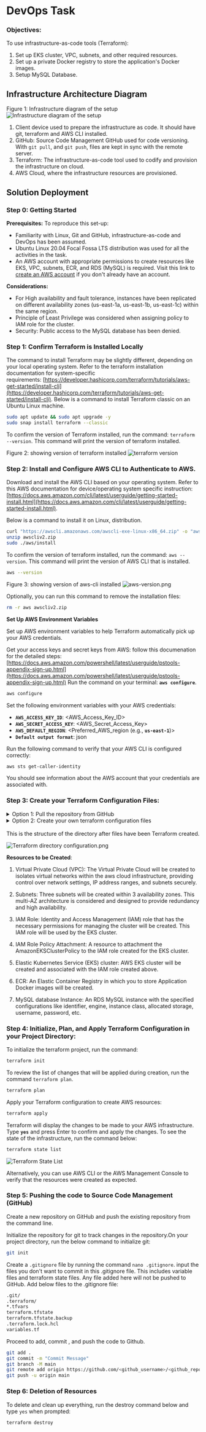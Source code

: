 # DevOps Task

### Objectives:

To use infrastructure-as-code tools (Terraform):

1. Set up EKS cluster, VPC, subnets, and other required resources.
2. Set up a private Docker registry to store the application's Docker images.
3. Setup MySQL Database.

## Infrastructure Architecture Diagram

Figure 1: Infrastructure diagram of the setup
![Infrastructure diagram of the setup](./assets/infra.png)

1. Client device used to prepare the infrastructure as code. It should have git, terraform and AWS CLI installed.
2. GitHub: Source Code Management GitHub used for code versioning. With `git pull`, and `git push`, files are kept in sync with the remote server.
3. Terraform: The infrastructure-as-code tool used to codify and provision the infrastructure on cloud.
4. AWS Cloud, where the infrastructure resources are provisioned.

## Solution Deployment

### Step 0: Getting Started

**Prerequisites:**
To reproduce this set-up:

- Familiarity with Linux, Git and GitHub, infrastructure-as-code and DevOps has been assumed.
- Ubuntu Linux 20.04 Focal Fossa LTS distribution was used for all the activities in the task.
- An AWS account with appropriate permissions to create resources like EKS, VPC, subnets, ECR, and RDS (MySQL) is required. Visit this link to [create an AWS account](https://docs.aws.amazon.com/accounts/latest/reference/manage-acct-creating.html) if you don't already have an account.

**Considerations:**

- For High availability and fault tolerance, instances have been replicated on different availability zones (us-east-1a, us-east-1b, us-east-1c) within the same region.
- Principle of Least Privilege was considered when assigning policy to IAM role for the cluster.
- Security: Public access to the MySQL database has been denied.

### Step 1: Confirm Terraform is Installed Locally

The command to install Terraform may be slightly different, depending on your local operating system. Refer to the terraform installation documentation for system-specific requirements: [https://developer.hashicorp.com/terraform/tutorials/aws-get-started/install-cli](https://developer.hashicorp.com/terraform/tutorials/aws-get-started/install-cli).
Below is a command to install Terraform classic on an Ubuntu Linux machine.

```bash
sudo apt update && sudo apt upgrade -y
sudo snap install terraform --classic
```

To confirm the version of Terraform installed, run the command: `terraform --version`. This command will print the version of terraform installed.

Figure 2: showing version of terraform installed
![terraform version](./assets/terraform_version.png)

### Step 2: Install and Configure AWS CLI to Authenticate to AWS.

Download and install the AWS CLI based on your operating system. Refer to this AWS documentation for device/operating system specific instruction: [https://docs.aws.amazon.com/cli/latest/userguide/getting-started-install.html](https://docs.aws.amazon.com/cli/latest/userguide/getting-started-install.html).

Below is a command to install it on Linux, distribution.

```bash
curl "https://awscli.amazonaws.com/awscli-exe-linux-x86_64.zip" -o "awscliv2.zip"
unzip awscliv2.zip
sudo ./aws/install
```

To confirm the version of terraform installed, run the command: `aws --version`. This command will print the version of AWS CLI that is installed.

```bash
aws --version
```

Figure 3: showing version of aws-cli installed
![aws-version.png](./assets/aws_version.png)

Optionally, you can run this command to remove the installation files:

```bash
rm -r aws awscliv2.zip
```

**Set Up AWS Environment Variables**

Set up AWS environment variables to help Terraform automatically pick up your AWS credentials.

Get your access keys and secret keys from AWS: follow this documenation for the detailed steps: [https://docs.aws.amazon.com/powershell/latest/userguide/pstools-appendix-sign-up.html](https://docs.aws.amazon.com/powershell/latest/userguide/pstools-appendix-sign-up.html)
Run the command on your terminal: **`aws configure`**.

```bash
aws configure
```

Set the following environment variables with your AWS credentials:

- **`AWS_ACCESS_KEY_ID`**: <AWS_Access_Key_ID>
- **`AWS_SECRET_ACCESS_KEY`**: <AWS_Secret_Access_Key>
- **`AWS_DEFAULT_REGION`**: <Preferred_AWS_region (e.g., **`us-east-1`**)>
- **`Default output format`**: json

Run the following command to verify that your AWS CLI is configured correctly:

```bash
aws sts get-caller-identity
```

You should see information about the AWS account that your credentials are associated with.

### Step 3: Create your Terraform Configuration Files:

<details>
<summary>Option 1: Pull the repository from GitHub</summary>
<br>
  
Clone the Terraform repository from GitHub to your client device and change directory `cd` into this repository:
  
```bash
git clone https://github.com/paschalogu/Terraform.git
cd Terraform
```
</details>

<details>
<summary>Option 2: Create your own terraform configuration files</summary>
<br>
Make a Repository on your local device to hold Terraform codes, and change directory to this newly created repository.

```bash
mkdir Terraform && cd Terraform
```

The `mkdir` command creates the directory, and the `cd` command changes the working directory to the newly created "Terraform" directory.

Create `main.tf` for the main Terraform configuration, `variables.tf` to define variables (helpful for managing settings), and `outputs.tf` to define outputs (display useful information after running `terraform apply`).

```bash
touch main.tf variables.tf outputs.tf
```

The command above creates the three files at ones.

**Write your Terraform code in the Appropriate Files.**
Run the command `nano main.tf` and paste the code from [main.tf](main.tf) inside:
Repeat same steps for `variables.tf` and `outputs.tf` and paste the code from [variables.tf](variables.tf) and [outputs.tf](outputs.tf) respectively.

</details>

<br>
This is the structure of the directory after files have been Terraform created.

![Terraform directory configuration.png](./assets/configuration.png)

**Resources to be Created**:

1. Virtual Private Cloud (VPC): The Virtual Private Cloud will be created to isolates virtual networks within the aws cloud infrastructure, providing control over network settings, IP address ranges, and subnets securely.

2. Subnets: Three subnets will be created within 3 availability zones. This multi-AZ architecture is considered and designed to provide redundancy and high availability.

3. IAM Role: Identity and Access Management (IAM) role that has the necessary permissions for managing the cluster will be created. This IAM role will be used by the EKS cluster.

4. IAM Role Policy Attachment: A resource to attachment the AmazonEKSClusterPolicy to the IAM role created for the EKS cluster.

5. Elastic Kubernetes Service (EKS) cluster: AWS EKS cluster will be created and associated with the IAM role created above.

6. ECR: An Elastic Container Registry in which you to store Application Docker images will be created.

7. MySQL database Instance: An RDS MySQL instance with the specified configurations like identifier, engine, instance class, allocated storage, username, password, etc.

### Step 4: Initialize, Plan, and Apply Terraform Configuration in your Project Directory:

To initialize the terraform project, run the command:

```bash
terraform init
```

To review the list of changes that will be applied during creation, run the command `terraform plan`.

```bash
terraform plan
```

Apply your Terraform configuration to create AWS resources:

```bash
terraform apply
```

Terraform will display the changes to be made to your AWS infrastructure. Type **`yes`** and press Enter to confirm and apply the changes. To see the state of the infrastructure, run the command below:

```bash
terraform state list
```

![Terraform State List](./assets/terraformstate.png)

Alternatively, you can use AWS CLI or the AWS Management Console to verify that the resources were created as expected.

### Step 5: Pushing the code to Source Code Management (GitHub)

Create a new repository on GitHub and push the existing repository from the command line.

Initialize the repository for git to track changes in the repository.On your project directory, run the below command to initialize git:

```bash
git init
```

Create a `.gitignore` file by running the command `nano .gitignore`.
input the files you don't want to commit in this .gitignore file. This includes variable files and terraform state files. Any file added here will not be pushed to GitHub. Add below files to the .gitignore file:

```bash
.git/
.terraform/
*.tfvars
terraform.tfstate
terraform.tfstate.backup
.terraform.lock.hcl
variables.tf
```

Proceed to add, commit , and push the code to Github.

```bash
git add .
git commit -m "Commit Message"
git branch -M main
git remote add origin https://github.com/<github_username>/<github_repo>.git
git push -u origin main
```

### Step 6: Deletion of Resources

To delete and clean up everything, run the destroy command below and type `yes` when prompted:

```bash
terraform destroy
```
